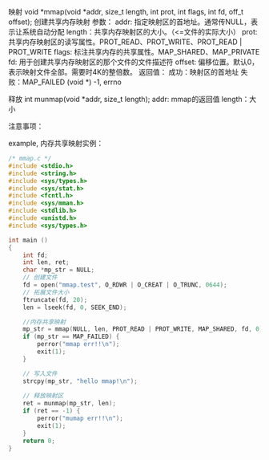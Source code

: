 映射
void \*mmap(void \*addr, size_t length, int prot, int flags, int fd, off_t offset); 创建共享内存映射
	参数：
			addr: 指定映射区的首地址。通常传NULL，表示让系统自动分配
			length：共享内存映射区的大小。（<=文件的实际大小）
			prot: 共享内存映射区的读写属性。PROT_READ、PROT_WRITE、PROT_READ | PROT_WRITE
			flags: 标注共享内存的共享属性。MAP_SHARED、MAP_PRIVATE
			fd: 用于创建共享内存映射区的那个文件的文件描述符
			offset: 偏移位置。默认0，表示映射文件全部。需要时4K的整倍数。
	返回值：
			成功：映射区的首地址
			失败：MAP_FAILED (void \*) -1, errno

释放
int munmap(void \*addr, size_t length);	
	addr: mmap的返回值
	length：大小

注意事项：





example, 内存共享映射实例：
```c
/* mmap.c */
#include <stdio.h>
#include <string.h>
#include <sys/types.h>
#include <sys/stat.h>
#include <fcntl.h>
#include <sys/mman.h>
#include <stdlib.h>
#include <unistd.h>
#include <sys/types.h>

int main ()
{
    int fd;
    int len, ret;
    char *mp_str = NULL;
    // 创建文件
    fd = open("mmap.test", O_RDWR | O_CREAT | O_TRUNC, 0644);
    // 拓展文件大小
    ftruncate(fd, 20);
    len = lseek(fd, 0, SEEK_END);

    //内存共享映射
    mp_str = mmap(NULL, len, PROT_READ | PROT_WRITE, MAP_SHARED, fd, 0);
    if (mp_str == MAP_FAILED) {
        perror("mmap err!!\n");
        exit(1);
    }

	// 写入文件
    strcpy(mp_str, "hello mmap!\n");
	
	// 释放映射区
    ret = munmap(mp_str, len);
    if (ret == -1) {
        perror("mumap err!!\n");
        exit(1);
    }
    return 0;
}
```
